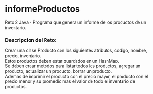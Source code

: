 # informeProductos
Reto 2 Java - Programa que genera un informe de los productos de un inventario.

### Descripcion del Reto:
Crear una clase Producto con los siguientes atributos, codigo, nombre, precio, inventario.<br>
Estos productos deben estar guardados en un HashMap.<br>
Se deben crear metodos para listar todos los productos, agregar un producto, actualizar un producto, borrar un producto.<br>
Ademas de imprimir el producto con el precio mayor, el producto con el precio menor y su promedio mas el valor de todo el inventario de productos.

